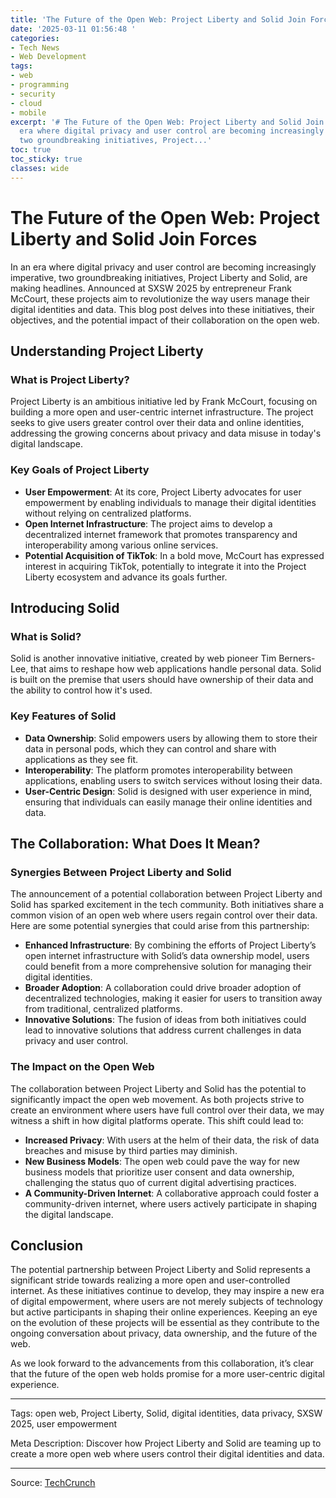 ```yaml
---
title: 'The Future of the Open Web: Project Liberty and Solid Join Forces'
date: '2025-03-11 01:56:48 '
categories:
- Tech News
- Web Development
tags:
- web
- programming
- security
- cloud
- mobile
excerpt: '# The Future of the Open Web: Project Liberty and Solid Join Forces In an
  era where digital privacy and user control are becoming increasingly imperative,
  two groundbreaking initiatives, Project...'
toc: true
toc_sticky: true
classes: wide
---
```


# The Future of the Open Web: Project Liberty and Solid Join Forces

In an era where digital privacy and user control are becoming increasingly imperative, two groundbreaking initiatives, Project Liberty and Solid, are making headlines. Announced at SXSW 2025 by entrepreneur Frank McCourt, these projects aim to revolutionize the way users manage their digital identities and data. This blog post delves into these initiatives, their objectives, and the potential impact of their collaboration on the open web.

## Understanding Project Liberty

### What is Project Liberty?

Project Liberty is an ambitious initiative led by Frank McCourt, focusing on building a more open and user-centric internet infrastructure. The project seeks to give users greater control over their data and online identities, addressing the growing concerns about privacy and data misuse in today's digital landscape.

### Key Goals of Project Liberty

- **User Empowerment**: At its core, Project Liberty advocates for user empowerment by enabling individuals to manage their digital identities without relying on centralized platforms.
- **Open Internet Infrastructure**: The project aims to develop a decentralized internet framework that promotes transparency and interoperability among various online services.
- **Potential Acquisition of TikTok**: In a bold move, McCourt has expressed interest in acquiring TikTok, potentially to integrate it into the Project Liberty ecosystem and advance its goals further.

## Introducing Solid

### What is Solid?

Solid is another innovative initiative, created by web pioneer Tim Berners-Lee, that aims to reshape how web applications handle personal data. Solid is built on the premise that users should have ownership of their data and the ability to control how it's used.

### Key Features of Solid

- **Data Ownership**: Solid empowers users by allowing them to store their data in personal pods, which they can control and share with applications as they see fit.
- **Interoperability**: The platform promotes interoperability between applications, enabling users to switch services without losing their data.
- **User-Centric Design**: Solid is designed with user experience in mind, ensuring that individuals can easily manage their online identities and data.

## The Collaboration: What Does It Mean?

### Synergies Between Project Liberty and Solid

The announcement of a potential collaboration between Project Liberty and Solid has sparked excitement in the tech community. Both initiatives share a common vision of an open web where users regain control over their data. Here are some potential synergies that could arise from this partnership:

- **Enhanced Infrastructure**: By combining the efforts of Project Liberty’s open internet infrastructure with Solid’s data ownership model, users could benefit from a more comprehensive solution for managing their digital identities.
- **Broader Adoption**: A collaboration could drive broader adoption of decentralized technologies, making it easier for users to transition away from traditional, centralized platforms.
- **Innovative Solutions**: The fusion of ideas from both initiatives could lead to innovative solutions that address current challenges in data privacy and user control.

### The Impact on the Open Web

The collaboration between Project Liberty and Solid has the potential to significantly impact the open web movement. As both projects strive to create an environment where users have full control over their data, we may witness a shift in how digital platforms operate. This shift could lead to:

- **Increased Privacy**: With users at the helm of their data, the risk of data breaches and misuse by third parties may diminish.
- **New Business Models**: The open web could pave the way for new business models that prioritize user consent and data ownership, challenging the status quo of current digital advertising practices.
- **A Community-Driven Internet**: A collaborative approach could foster a community-driven internet, where users actively participate in shaping the digital landscape.

## Conclusion

The potential partnership between Project Liberty and Solid represents a significant stride towards realizing a more open and user-controlled internet. As these initiatives continue to develop, they may inspire a new era of digital empowerment, where users are not merely subjects of technology but active participants in shaping their online experiences. Keeping an eye on the evolution of these projects will be essential as they contribute to the ongoing conversation about privacy, data ownership, and the future of the web.

As we look forward to the advancements from this collaboration, it’s clear that the future of the open web holds promise for a more user-centric digital experience.

---

Tags: open web, Project Liberty, Solid, digital identities, data privacy, SXSW 2025, user empowerment

Meta Description: Discover how Project Liberty and Solid are teaming up to create a more open web where users control their digital identities and data.

---

Source: [TechCrunch](https://techcrunch.com/2025/03/10/open-web-initiatives-project-liberty-and-solid-could-be-teaming-up/)